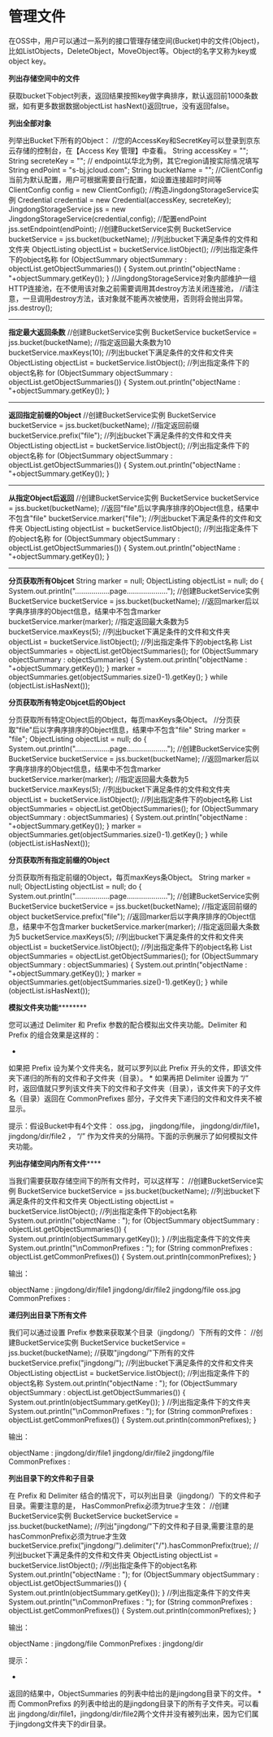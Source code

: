 # **管理文件**

在OSS中，用户可以通过一系列的接口管理存储空间(Bucket)中的文件(Object)，比如ListObjects，DeleteObject，MoveObject等。Object的名字又称为key或object key。

**列出存储空间中的文件**

获取bucket下object列表，返回结果按照key做字典排序，默认返回前1000条数据，如有更多数据数据objectList hasNext()返回true，没有返回false。

**列出全部对象**

列举出Bucket下所有的Object：
//您的AccessKey和SecretKey可以登录到京东云存储的控制台，在【Access Key 管理】中查看。
String accessKey = "<yourAccessKeyId>";
String secreteKey = "<yourSecretKey>";
// endpoint以华北为例，其它region请按实际情况填写
String endPoint = "s-bj.jcloud.com";
String bucketName = "<yourBucketName>";
//ClientConfig当前为默认配置，用户可根据需要自行配置，如设置连接超时时间等
ClientConfig config = new ClientConfig();
//构造JingdongStorageService实例
Credential credential = new Credential(accessKey, secreteKey);
JingdongStorageService jss = new JingdongStorageService(credential,config);
//配置endPoint
jss.setEndpoint(endPoint);
//创建BucketService实例
BucketService bucketService = jss.bucket(bucketName);
//列出bucket下满足条件的文件和文件夹
ObjectListing objectList = bucketService.listObject();
//列出指定条件下的object名称
for (ObjectSummary objectSummary : objectList.getObjectSummaries()) {
System.out.println("objectName : "+objectSummary.getKey());
}
//JingdongStorageService对象内部维护一组HTTP连接池，在不使用该对象之前需要调用其destroy方法关闭连接池，
//请注意，一旦调用destroy方法，该对象就不能再次被使用，否则将会抛出异常。
jss.destroy();

********

****指定最大返回条数****
//创建BucketService实例
BucketService bucketService = jss.bucket(bucketName);
//指定返回最大条数为10
bucketService.maxKeys(10);
//列出bucket下满足条件的文件和文件夹
ObjectListing objectList = bucketService.listObject();
//列出指定条件下的object名称
for (ObjectSummary objectSummary : objectList.getObjectSummaries()) {
System.out.println("objectName : "+objectSummary.getKey());
}

********

****返回指定前缀的Object****
//创建BucketService实例
BucketService bucketService = jss.bucket(bucketName);
//指定返回前缀
bucketService.prefix("file");
//列出bucket下满足条件的文件和文件夹
ObjectListing objectList = bucketService.listObject();
//列出指定条件下的object名称
for (ObjectSummary objectSummary : objectList.getObjectSummaries()) {
System.out.println("objectName : "+objectSummary.getKey());
}

********

****从指定Object后返回****
//创建BucketService实例
BucketService bucketService = jss.bucket(bucketName);
//返回"file"后以字典序排序的Object信息，结果中不包含"file"
bucketService.marker("file");
//列出bucket下满足条件的文件和文件夹
ObjectListing objectList = bucketService.listObject();
//列出指定条件下的object名称
for (ObjectSummary objectSummary : objectList.getObjectSummaries()) {
System.out.println("objectName : "+objectSummary.getKey());
}

****

**分页获取所有Objcet**
String marker = null;
ObjectListing objectList = null;
do {
System.out.println(".................page....................");
//创建BucketService实例
BucketService bucketService = jss.bucket(bucketName);
//返回marker后以字典序排序的Object信息，结果中不包含marker
bucketService.marker(marker);
//指定返回最大条数为5
bucketService.maxKeys(5);
//列出bucket下满足条件的文件和文件夹
objectList = bucketService.listObject();
//列出指定条件下的object名称
List<ObjectSummary> objectSummaries = objectList.getObjectSummaries();
for (ObjectSummary objectSummary : objectSummaries) {
System.out.println("objectName : "+objectSummary.getKey());
}
marker = objectSummaries.get(objectSummaries.size()-1).getKey();
} while (objectList.isHasNext());

**分页获取所有特定Objcet后的Object**

分页获取所有特定Object后的Object，每页maxKeys条Object。
//分页获取"file"后以字典序排序的Object信息，结果中不包含"file"
String marker = "file";
ObjectListing objectList = null;
do {
System.out.println(".................page....................");
//创建BucketService实例
BucketService bucketService = jss.bucket(bucketName);
//返回marker后以字典序排序的Object信息，结果中不包含marker
bucketService.marker(marker);
//指定返回最大条数为5
bucketService.maxKeys(5);
//列出bucket下满足条件的文件和文件夹
objectList = bucketService.listObject();
//列出指定条件下的object名称
List<ObjectSummary> objectSummaries = objectList.getObjectSummaries();
for (ObjectSummary objectSummary : objectSummaries) {
System.out.println("objectName : "+objectSummary.getKey());
}
marker = objectSummaries.get(objectSummaries.size()-1).getKey();
} while (objectList.isHasNext());

**分页获取所有指定前缀的Object**

分页获取所有指定前缀的Object，每页maxKeys条Object。
String marker = null;
ObjectListing objectList = null;
do {
System.out.println(".................page....................");
//创建BucketService实例
BucketService bucketService = jss.bucket(bucketName);
//指定返回前缀的object
bucketService.prefix("file");
//返回marker后以字典序排序的Object信息，结果中不包含marker
bucketService.marker(marker);
//指定返回最大条数为5
bucketService.maxKeys(5);
//列出bucket下满足条件的文件和文件夹
objectList = bucketService.listObject();
//列出指定条件下的object名称
List<ObjectSummary> objectSummaries = objectList.getObjectSummaries();
for (ObjectSummary objectSummary : objectSummaries) {
System.out.println("objectName : "+objectSummary.getKey());
}
marker = objectSummaries.get(objectSummaries.size()-1).getKey();
} while (objectList.isHasNext());

**模拟文件夹功能**********

您可以通过 Delimiter 和 Prefix 参数的配合模拟出文件夹功能。Delimiter 和 Prefix 的组合效果是这样的：

* 
如果把 Prefix 设为某个文件夹名，就可以罗列以此 Prefix 开头的文件，即该文件夹下递归的所有的文件和子文件夹（目录）。
* 
如果再把 Delimiter 设置为 “/” 时，返回值就只罗列该文件夹下的文件和子文件夹（目录），该文件夹下的子文件名（目录）返回在 CommonPrefixes 部分，子文件夹下递归的文件和文件夹不被显示。

提示：假设Bucket中有4个文件： oss.jpg， jingdong/file， jingdong/dir/file1， jingdong/dir/file2 ， “/” 作为文件夹的分隔符。下面的示例展示了如何模拟文件夹功能。

**列出存储空间内所有文件******

当我们需要获取存储空间下的所有文件时，可以这样写：
//创建BucketService实例
BucketService bucketService = jss.bucket(bucketName);
//列出bucket下满足条件的文件和文件夹
ObjectListing objectList = bucketService.listObject();
//列出指定条件下的object名称
System.out.println("objectName : ");
for (ObjectSummary objectSummary : objectList.getObjectSummaries()) {
System.out.println(objectSummary.getKey());
}
//列出指定条件下的文件夹
System.out.println("\nCommonPrefixes : ");
for (String commonPrefixes : objectList.getCommonPrefixes()) {
System.out.println(commonPrefixes);
}

输出：

objectName :
jingdong/dir/file1
jingdong/dir/file2
jingdong/file
oss.jpg
CommonPrefixes :

**递归列出目录下所有文件**

我们可以通过设置 Prefix 参数来获取某个目录（jingdong/）下所有的文件：
//创建BucketService实例
BucketService bucketService = jss.bucket(bucketName);
//获取"jingdong/"下所有的文件
bucketService.prefix("jingdong/");
//列出bucket下满足条件的文件和文件夹
ObjectListing objectList = bucketService.listObject();
//列出指定条件下的object名称
System.out.println("objectName : ");
for (ObjectSummary objectSummary : objectList.getObjectSummaries()) {
System.out.println(objectSummary.getKey());
}
//列出指定条件下的文件夹
System.out.println("\nCommonPrefixes : ");
for (String commonPrefixes : objectList.getCommonPrefixes()) {
System.out.println(commonPrefixes);
}

输出：

objectName :
jingdong/dir/file1
jingdong/dir/file2
jingdong/file
CommonPrefixes :

**列出目录下的文件和子目录**

在 Prefix 和 Delimiter 结合的情况下，可以列出目录（jingdong/）下的文件和子目录。需要注意的是， HasCommonPrefix必须为true才生效：
//创建BucketService实例
BucketService bucketService = jss.bucket(bucketName);
//列出"jingdong/"下的文件和子目录,需要注意的是hasCommonPrefix必须为true才生效
bucketService.prefix("jingdong/").delimiter("/").hasCommonPrefix(true);
//列出bucket下满足条件的文件和文件夹
ObjectListing objectList = bucketService.listObject();
//列出指定条件下的object名称
System.out.println("objectName : ");
for (ObjectSummary objectSummary : objectList.getObjectSummaries()) {
System.out.println(objectSummary.getKey());
}
//列出指定条件下的文件夹
System.out.println("\nCommonPrefixes : ");
for (String commonPrefixes : objectList.getCommonPrefixes()) {
System.out.println(commonPrefixes);
}

输出：

objectName :
jingdong/file
CommonPrefixes :
jingdong/dir

提示：

* 
返回的结果中，ObjectSummaries 的列表中给出的是jingdong目录下的文件。
* 
而 CommonPrefixs 的列表中给出的是jingdong目录下的所有子文件夹。可以看出 jingdong/dir/file1，jingdong/dir/file2两个文件并没有被列出来，因为它们属于jingdong文件夹下的dir目录。
